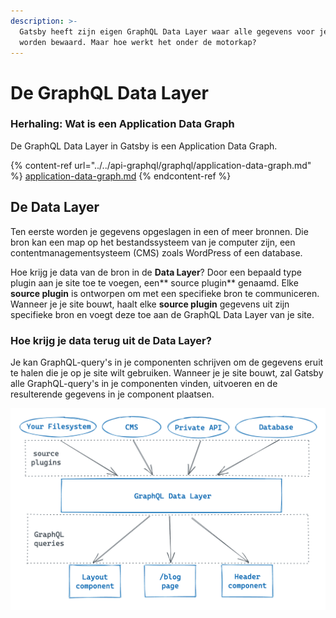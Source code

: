 ```yaml
---
description: >-
  Gatsby heeft zijn eigen GraphQL Data Layer waar alle gegevens voor je site
  worden bewaard. Maar hoe werkt het onder de motorkap?
---
```


# De GraphQL Data Layer

### Herhaling: Wat is een Application Data Graph

De GraphQL Data Layer in Gatsby is een Application Data Graph. 

{% content-ref url="../../api-graphql/graphql/application-data-graph.md" %}
[application-data-graph.md](../../api-graphql/graphql/application-data-graph.md)
{% endcontent-ref %}

## De Data Layer

Ten eerste worden je gegevens opgeslagen in een of meer bronnen. Die bron kan een map op het bestandssysteem van je computer zijn, een contentmanagementsysteem (CMS) zoals WordPress of een database.

Hoe krijg je data van de bron in de **Data Layer**? Door een bepaald type plugin aan je site toe te voegen, een** source plugin** genaamd. Elke **source plugin** is ontworpen om met een specifieke bron te communiceren. Wanneer je je site bouwt, haalt elke **source plugin** gegevens uit zijn specifieke bron en voegt deze toe aan de GraphQL Data Layer van je site.

### Hoe krijg je data terug uit de Data Layer? 

Je kan GraphQL-query's in je componenten schrijven om de gegevens eruit te halen die je op je site wilt gebruiken. Wanneer je je site bouwt, zal Gatsby alle GraphQL-query's in je componenten vinden, uitvoeren en de resulterende gegevens in je component plaatsen.

![](<../../.gitbook/assets/image (119).png>)
